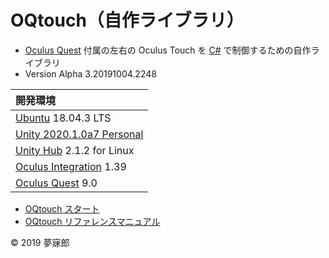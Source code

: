 # OQtouch（自作ライブラリ）

* [Oculus Quest](https://www.oculus.com/quest/?locale=ja_JP) 付属の左右の Oculus Touch を [C#](https://unity3d.com/jp/learning-c-sharp-in-unity-for-beginners?gq=C%23) で制御するための自作ライブラリ
* Version Alpha 3.20191004.2248

|開発環境|
|:--|
|[Ubuntu](https://www.ubuntulinux.jp/) 18.04.3 LTS|
|[Unity 2020.1.0a7 Personal](https://unity3d.com/jp/unity/alpha/2020.1.0a7)|
|[Unity Hub](https://forum.unity.com/threads/unity-hub-v2-0-0-release.677485/) 2.1.2 for Linux|
|[Oculus Integration](https://assetstore.unity.com/packages/tools/integration/oculus-integration-82022) 1.39|
|[Oculus Quest](https://www.oculus.com/quest/?locale=ja_JP) 9.0|

* [OQtouch スタート](https://github.com/mubirou/Unity3D/blob/master/oqtouch/doc/start.md)
* [OQtouch リファレンスマニュアル](https://github.com/mubirou/Unity3D/blob/master/oqtouch/doc/reference.md)

© 2019 夢寐郎